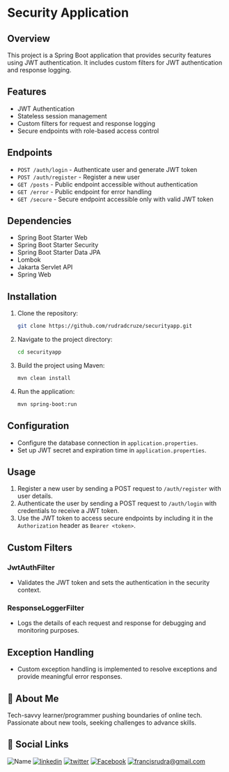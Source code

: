 # Security Application

## Overview
This project is a Spring Boot application that provides security features using JWT authentication. It includes custom filters for JWT authentication and response logging.

## Features
- JWT Authentication
- Stateless session management
- Custom filters for request and response logging
- Secure endpoints with role-based access control

## Endpoints
- `POST /auth/login` - Authenticate user and generate JWT token
- `POST /auth/register` - Register a new user
- `GET /posts` - Public endpoint accessible without authentication
- `GET /error` - Public endpoint for error handling
- `GET /secure` - Secure endpoint accessible only with valid JWT token

## Dependencies
- Spring Boot Starter Web
- Spring Boot Starter Security
- Spring Boot Starter Data JPA
- Lombok
- Jakarta Servlet API
- Spring Web

## Installation
1. Clone the repository:
    ```sh
    git clone https://github.com/rudradcruze/securityapp.git
    ```
2. Navigate to the project directory:
    ```sh
    cd securityapp
    ```
3. Build the project using Maven:
    ```sh
    mvn clean install
    ```
4. Run the application:
    ```sh
    mvn spring-boot:run
    ```

## Configuration
- Configure the database connection in `application.properties`.
- Set up JWT secret and expiration time in `application.properties`.

## Usage
1. Register a new user by sending a POST request to `/auth/register` with user details.
2. Authenticate the user by sending a POST request to `/auth/login` with credentials to receive a JWT token.
3. Use the JWT token to access secure endpoints by including it in the `Authorization` header as `Bearer <token>`.

## Custom Filters
### JwtAuthFilter
- Validates the JWT token and sets the authentication in the security context.

### ResponseLoggerFilter
- Logs the details of each request and response for debugging and monitoring purposes.

## Exception Handling
- Custom exception handling is implemented to resolve exceptions and provide meaningful error responses.

## 🚀 About Me

Tech-savvy learner/programmer pushing boundaries of online tech. Passionate about new tools, seeking challenges to advance skills.

## 🔗 Social Links

![Name](https://img.shields.io/badge/Name-Francis%20Rudra%20D%20Cruze-yellowgreen?style=for-the-badge)
[![linkedin](https://img.shields.io/badge/linkedin-0A66C2?style=for-the-badge&logo=linkedin&logoColor=white)](https://www.linkedin.com/in/rudradcruze)
[![twitter](https://img.shields.io/badge/twitter-1DA1F2?style=for-the-badge&logo=twitter&logoColor=white)](https://twitter.com/rudradcruze)
[![Facebook](https://img.shields.io/badge/facebook-4267B2?style=for-the-badge&logo=facebook&logoColor=white)](https://facebook.com/rudradcruze)
[![francisrudra@gmail.com](https://img.shields.io/badge/gmail-4267B2?style=for-the-badge&logo=gmail&logoColor=white)](mailto:francisrudra@gmail.com)